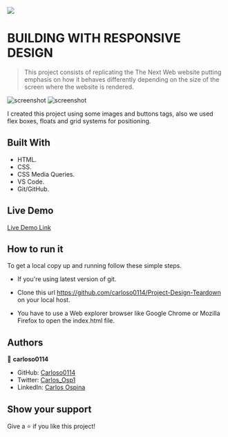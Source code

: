 ![](https://img.shields.io/badge/Microverse-blueviolet)

# BUILDING WITH RESPONSIVE DESIGN

> This project consists of replicating the The Next Web website putting emphasis on how it behaves differently depending on the size of the screen where the website is rendered.

![screenshot](/assets/app_screenshot.png)
![screenshot](/assets/app_screenshot2.png)

I created this project using some images and buttons tags, also we used flex boxes, floats and grid systems for positioning.


## Built With

- HTML.
- CSS.
- CSS Media Queries.
- VS Code.
- Git/GitHub.



## Live Demo

[Live Demo Link](https://rawcdn.githack.com/carloso0114/Building-with-Responsive-Design/f1d90ab364944364445f1d6a99636c44298991b2/index.html)



## How to run it

To get a local copy up and running follow these simple steps.


* If you're using latest version of git.

* Clone this url https://github.com/carloso0114/Project-Design-Teardown on your local host.

* You have to use a Web explorer browser like Google Chrome or Mozilla Firefox to open the index.html file.


## Authors

👤 **carloso0114**

- GitHub: [Carloso0114](https://github.com/carloso0114)
- Twitter: [Carlos_Osp1](https://twitter.com/Carlos_Osp1)
- LinkedIn: [Carlos Ospina](https://www.linkedin.com/in/carlos-ospina-242b831a6/)

## Show your support

Give a ⭐️ if you like this project!
